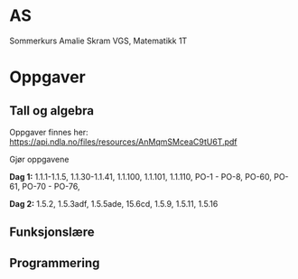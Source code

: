 # AS
Sommerkurs Amalie Skram VGS, Matematikk 1T

# Oppgaver
## Tall og algebra
Oppgaver finnes her: https://api.ndla.no/files/resources/AnMqmSMceaC9tU6T.pdf

Gjør oppgavene

**Dag 1:** 1.1.1-1.1.5, 1.1.30-1.1.41, 1.1.100, 1.1.101, 1.1.110, PO-1 - PO-8, PO-60, PO-61, PO-70 - PO-76,

**Dag 2:** 1.5.2, 1.5.3adf, 1.5.5ade, 15.6cd, 1.5.9, 1.5.11, 1.5.16

## Funksjonslære

## Programmering

[Emneevaluering, lag skjema]: #
